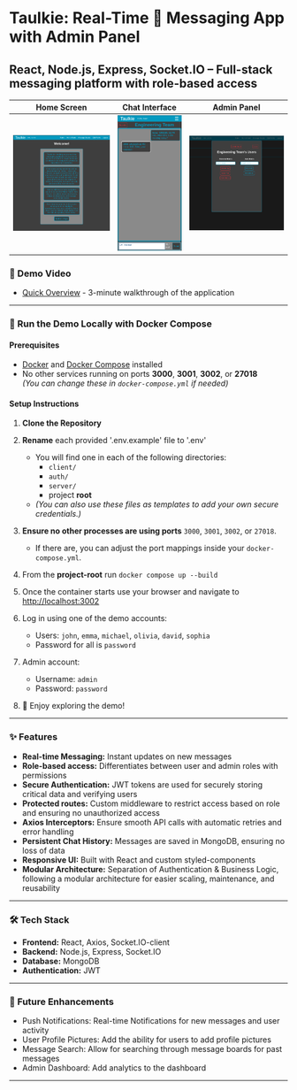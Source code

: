 # Taulkie: Real-Time 🚀 Messaging App with Admin Panel 
## **React, Node.js, Express, Socket.IO – Full-stack messaging platform with role-based access**

| Home Screen | Chat Interface | Admin Panel |
|-------------|----------------|-------------|
| ![Home Screen](assets/screenshot1.png) | ![Chat Interface](assets/screenshot2.png) | ![Admin Panel](assets/screenshot3.png) |

### 🎥 Demo Video
- [Quick Overview](https://www.youtube.com/watch?v=2wwPwl1xS7w) - 3-minute walkthrough of the application

---

### 🐳 Run the Demo Locally with Docker Compose

#### **Prerequisites**
- [Docker](https://www.docker.com/get-started) and [Docker Compose](https://docs.docker.com/compose/install/) installed  
- No other services running on ports **3000**, **3001**, **3002**, or **27018**  
  _(You can change these in `docker-compose.yml` if needed)_

#### **Setup Instructions**

1. **Clone the Repository**

2. **Rename** each provided '.env.example' file to '.env'
    - You will find one in each of the following directories:
      - `client/`
      - `auth/`
      - `server/`
      - project **root**
    - *(You can also use these files as templates to add your own secure credentials.)*
    
3. **Ensure no other processes are using ports** `3000`, `3001`, `3002`, or `27018`.
   - If there are, you can adjust the port mappings inside your `docker-compose.yml`.
4. From the **project-root** run
   `docker compose up --build`
5. Once the container starts use your browser and navigate to [http://localhost:3002](http://localhost:3002/)
6. Log in using one of the demo accounts:
   - Users: `john`, `emma`, `michael`, `olivia`, `david`, `sophia`
   - Password for all is `password`
7. Admin account:
   - Username: `admin`
   - Password: `password`
8. 🎉 Enjoy exploring the demo!

---

### ✨ Features
- **Real-time Messaging:** Instant updates on new messages
- **Role-based access:** Differentiates between user and admin roles with permissions
- **Secure Authentication:** JWT tokens are used for securely storing critical data and verifying users
- **Protected routes:** Custom middleware to restrict access based on role and ensuring no unauthorized access
- **Axios Interceptors:** Ensure smooth API calls with automatic retries and error handling
- **Persistent Chat History:** Messages are saved in MongoDB, ensuring no loss of data
- **Responsive UI:** Built with React and custom styled-components
- **Modular Architecture:** Separation of Authentication & Business Logic, following a modular architecture for easier scaling, maintenance, and reusability

---

### 🛠️ Tech Stack
- **Frontend:** React, Axios, Socket.IO-client
- **Backend:** Node.js, Express, Socket.IO
- **Database:** MongoDB
- **Authentication:** JWT

---

### 📝 Future Enhancements
- Push Notifications: Real-time Notifications for new messages and user activity
- User Profile Pictures: Add the ability for users to add profile pictures
- Message Search: Allow for searching through message boards for past messages
- Admin Dashboard: Add analytics to the dashboard

---
